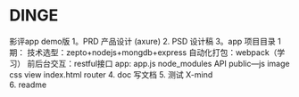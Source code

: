 # DINGE
影评app demo版
1。PRD   产品设计 (axure)
2.  PSD     设计稿
3。app    项目目录
1期：
    技术选型：zepto+nodejs+mongdb+express
    自动化打包：webpack（学习）
    前后台交互：restful接口
app:
    app.js
    node_modules
    API
    public—js image css view index.html
    router
4.   doc    写文档
5.   测试 X-mind  
6.   readme
